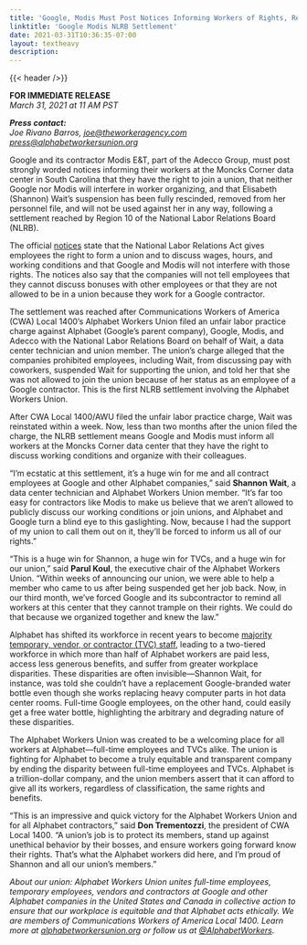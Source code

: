 ```yaml
---
title: 'Google, Modis Must Post Notices Informing Workers of Rights, Rescind Suspension of Worker Following Settlement with Alphabet Workers Union'
linktitle: 'Google Modis NLRB Settlement'
date: 2021-03-31T10:36:35-07:00
layout: textheavy
description:
---
```


{{< header />}}

**FOR IMMEDIATE RELEASE**\
_March 31, 2021 at 11 AM PST_

_**Press contact:**_\
_Joe Rivano Barros, [joe@theworkeragency.com](mailto:joe@theworkeragency.com)_\
_[press@alphabetworkersunion.org](mailto:press@alphabetworkersunion.org)_

Google and its contractor Modis E&T, part of the Adecco Group, must post strongly worded notices informing their workers at the Moncks Corner data center in South Carolina that they have the right to join a union, that neither Google nor Modis will interfere in worker organizing, and that Elisabeth (Shannon) Wait’s suspension has been fully rescinded, removed from her personnel file, and will not be used against her in any way, following a settlement reached by Region 10 of the National Labor Relations Board (NLRB). 

The official [notices](https://cwa-union.org/sites/default/files/20210331_nlrbnotice_alphabet_modis.pdf) state that the National Labor Relations Act gives employees the right to form a union and to discuss wages, hours, and working conditions and that Google and Modis will not interfere with those rights. The notices also say that the companies will not tell employees that they cannot discuss bonuses with other employees or that they are not allowed to be in a union because they work for a Google contractor.

The settlement was reached after Communications Workers of America (CWA) Local 1400’s Alphabet Workers Union filed an unfair labor practice charge against Alphabet (Google’s parent company), Google, Modis, and Adecco with the National Labor Relations Board on behalf of Wait, a data center technician and union member. The union’s charge alleged that the companies prohibited employees, including Wait, from discussing pay with coworkers, suspended Wait for supporting the union, and told her that she was not allowed to join the union because of her status as an employee of a Google contractor. This is the first NLRB settlement involving the Alphabet Workers Union. 

After CWA Local 1400/AWU filed the unfair labor practice charge, Wait was reinstated within a week. Now, less than two months after the union filed the charge, the NLRB settlement  means Google and Modis must inform all workers at the Moncks Corner data center that they have the right to discuss working conditions and organize with their colleagues.

“I’m ecstatic at this settlement, it’s a huge win for me and all contract employees at Google and other Alphabet companies,” said **Shannon Wait**, a data center technician and Alphabet Workers Union member. “It’s far too easy for contractors like Modis to make us believe that we aren’t allowed to publicly discuss our working conditions or join unions, and Alphabet and Google turn a blind eye to this gaslighting. Now, because I had the support of my union to call them out on it, they’ll be forced to inform us all of our rights.”

“This is a huge win for Shannon, a huge win for TVCs, and a huge win for our union,” said **Parul Koul**, the executive chair of the Alphabet Workers Union. “Within weeks of announcing our union, we were able to help a member who came to us after being suspended get her job back. Now, in our third month, we’ve forced Google and its subcontractor to remind all workers at this center that they cannot trample on their rights. We could do that because we organized together and knew the law.”

Alphabet has shifted its workforce in recent years to become [majority temporary, vendor, or contractor (TVC) staff](https://www.ibtimes.com/google-parent-company-alphabet-had-more-contractors-employees-year-2702761), leading to a two-tiered workforce in which more than half of Alphabet workers are paid less, access less generous benefits, and suffer from greater workplace disparities. These disparities are often invisible—Shannon Wait, for instance, was told she couldn’t have a replacement Google-branded water bottle even though she works replacing heavy computer parts in hot data center rooms. Full-time Google employees, on the other hand, could easily get a free water bottle, highlighting the arbitrary and degrading nature of these disparities.

The Alphabet Workers Union was created to be a welcoming place for all workers at Alphabet—full-time employees and TVCs alike. The union is fighting for Alphabet to become a truly equitable and transparent company by ending the disparity between full-time employees and TVCs. Alphabet is a trillion-dollar company, and the union members assert that it can afford to give all its workers, regardless of classification, the same rights and benefits.

“This is an impressive and quick victory for the Alphabet Workers Union and for all Alphabet contractors,” said **Don Trementozzi**, the president of CWA Local 1400. “A union’s job is to protect its members, stand up against unethical behavior by their bosses, and ensure workers going forward know their rights. That’s what the Alphabet workers did here, and I’m proud of Shannon and all our union’s members.”

_About our union: Alphabet Workers Union unites full-time employees, temporary employees, vendors and contractors at Google and other Alphabet companies in the United States and Canada in collective action to ensure that our workplace is equitable and that Alphabet acts ethically. We are members of Communications Workers of America Local 1400. Learn more at [alphabetworkersunion.org](https://alphabetworkersunion.org) or follow us at [@AlphabetWorkers](https://twitter.com/AlphabetWorkers)._
